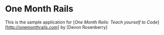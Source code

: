 # One Month Rails

This is the sample application for 
[*One Month Rails: Teach yourself to Code*] [http://onemonthrails.com]
by [Devon Rosenberry]